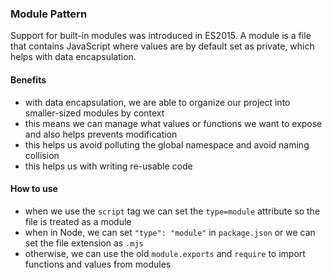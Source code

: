 ### Module Pattern

Support for built-in modules was introduced in ES2015.  A module is a file that contains JavaScript
where values are by default set as private, which helps with data encapsulation.

#### Benefits
- with data encapsulation, we are able to organize our project into smaller-sized modules by context
- this means we can manage what values or functions we want to expose and also helps prevents modification
- this helps us avoid polluting the global namespace and avoid naming collision
- this helps us with writing re-usable code

#### How to use
- when we use the `script` tag we can set the `type=module` attribute so the file is treated as a module
- when in Node, we can set `"type": "module"` in `package.json` or we can set the file extension as `.mjs`
- otherwise, we can use the old `module.exports` and `require` to import functions and values from modules